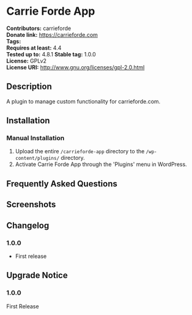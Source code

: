 # Carrie Forde App #
**Contributors:**      carrieforde  
**Donate link:**       https://carrieforde.com  
**Tags:**  
**Requires at least:** 4.4  
**Tested up to:**      4.8.1 
**Stable tag:**        1.0.0  
**License:**           GPLv2  
**License URI:**       http://www.gnu.org/licenses/gpl-2.0.html  

## Description ##

A plugin to manage custom functionality for carrieforde.com.

## Installation ##

### Manual Installation ###

1. Upload the entire `/carrieforde-app` directory to the `/wp-content/plugins/` directory.
2. Activate Carrie Forde App through the 'Plugins' menu in WordPress.

## Frequently Asked Questions ##


## Screenshots ##


## Changelog ##

### 1.0.0 ###
* First release

## Upgrade Notice ##

### 1.0.0 ###
First Release
